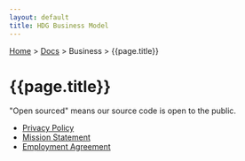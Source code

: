 ```yaml
---
layout: default
title: HDG Business Model
---
```


[Home](/) > [Docs](/documentation) > Business > {{page.title}}

# {{page.title}}

"Open sourced" means our source code is open to the public. 

- [Privacy Policy](privacy)
- [Mission Statement](mission)
- [Employment Agreement](emp-agreement)